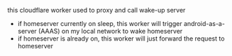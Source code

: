 this cloudflare worker used to proxy and call wake-up server

- if homeserver currently on sleep, this worker will trigger android-as-a-server (AAAS) on my local network to wake homeserver
- if homeserver is already on, this worker will just forward the request to homeserver
